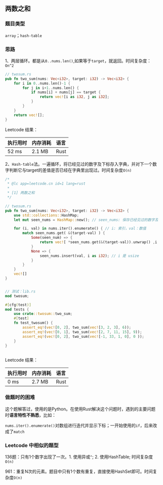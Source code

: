 ## 两数之和

### 题目类型

`array`；`hash-table`

### 思路

1、两层循环。都是从`0..nums.len()`,如果等于`target`，就返回。时间复杂度：`On^2`

```rust
// twosum.rs 
pub fn two_sum(nums: Vec<i32>, target: i32) -> Vec<i32> {
    for i in 0..nums.len()-1 {
        for j in i+1..nums.len() {
            if nums[i] + nums[j] == target {
                return vec![i as i32, j as i32];
            }
        }
    }
    return vec![];
}

```

Leetcode 结果：

| 执行用时 | 内存消耗 | 语言 |
| :------- | :------- | :--- |
| 52 ms    | 2.1 MB   | Rust |

2、`Hash-table`法。一遍循环，将已经见过的数字及下标存入字典，并对下一个数字判断它与target的差值是否已经在字典里出现过。时间复杂度`O(n)`

```rust
/*
 * @lc app=leetcode.cn id=1 lang=rust
 *
 * [1] 两数之和
 */

// twosum.rs 
pub fn two_sum(nums: Vec<i32>, target: i32) -> Vec<i32> {
    use std::collections::HashMap;
    let mut seen_nums = HashMap::new(); // seen_nums: 保存已经见过的数字及对应索引

    for (i, val) in nums.iter().enumerate() { // i: 索引，val：数值
        match seen_nums.get( &(target-val) ) {
            Some(seen_num) => {
                return vec![ *seen_nums.get(&(target-val)).unwrap() ,i as i32]; // get 返回Option(&V); i为usize
            }
            None => {
                seen_nums.insert(val, i as i32); // i 是 usize
            }
        }
    }
    vec![]
}


// 测试：lib.rs
mod twosum;

#[cfg(test)]
mod tests {
    use crate::twosum::two_sum;
    #[test]
    fn test_twosum() {
        assert_eq!(vec![0, 2], two_sum(vec![3, 2, 3], 6));
        assert_eq!(vec![0, 1], two_sum(vec![2, 7, 11, 15], 9));
        assert_eq!(vec![0, 2], two_sum(vec![-1, 33, 1, 0], 0 ));
    }
}
 
```

Leetcode 结果：

| 执行用时 | 内存消耗 | 语言 |
| :------- | :------- | :--- |
| 0 ms     | 2.7 MB   | Rust |

### 做题时的困难

这个题解答过，使用的是Python。在使用Rust解决这个问题时，遇到的主要问题时**语言特性不熟悉**，比如：

`nums.iter().enumerate()`对数组进行迭代并显示下标；一开始使用的`if`，后来改成了`match`

### Leetcode 中相似的题型

136题：只有1个数字出现了一次。1. 使用异或`^`; 2. 使用HashTable; 时间复杂度`O(n)`

961：重复N次的元素。题目中只有1个数有重复，直接使用HashSet即可。时间复杂度`O(n)`
